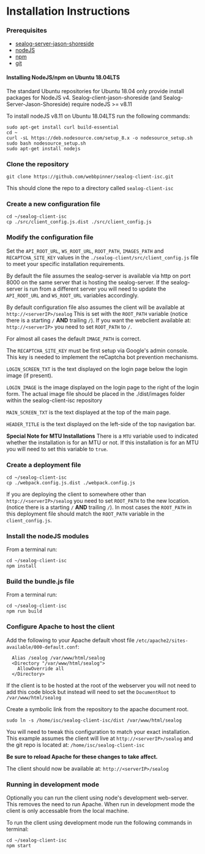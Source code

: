 # Installation Instructions

### Prerequisites

 - [sealog-server-jason-shoreside](https://github.com/webbpinner/sealog-server-jason-shoreside)
 - [nodeJS](https://nodejs.org)
 - [npm](https://www.npmjs.com)
 - [git](https://git-scm.com)
 
#### Installing NodeJS/npm on Ubuntu 18.04LTS
The standard Ubuntu repositories for Ubuntu 18.04 only provide install packages for NodeJS v4.  Sealog-client-jason-shoreside (and Sealog-Server-Jason-Shoreside) require nodeJS >= v8.11
 
To install nodeJS v8.11 on Ubuntu 18.04LTS run the following commands:
 ```
sudo apt-get install curl build-essential
cd ~
curl -sL https://deb.nodesource.com/setup_8.x -o nodesource_setup.sh
sudo bash nodesource_setup.sh
sudo apt-get install nodejs

 ```

### Clone the repository

```
git clone https://github.com/webbpinner/sealog-client-isc.git
```

This should clone the repo to a directory called `sealog-client-isc`

### Create a new configuration file

```
cd ~/sealog-client-isc
cp ./src/client_config.js.dist ./src/client_config.js
```

### Modify the configuration file

Set the `API_ROOT_URL`, `WS_ROOT_URL`, `ROOT_PATH`, `IMAGES_PATH` and `RECAPTCHA_SITE_KEY` values in the `./sealog-client/src/client_config.js` file to meet your specific installation requirements.

By default the file assumes the sealog-server is available via http on port 8000 on the same server that is hosting the sealog-server.  If the sealog-server is run from a different server you will need to update the `API_ROOT_URL` and `WS_ROOT_URL` variables accordingly.

By default configuration file also assumes the client will be available at `http://<serverIP>/sealog` This is set with the `ROOT_PATH` variable (notice there is a starting `/` **AND** trailing `/`). If you want the webclient available at: `http://<serverIP>` you need to set `ROOT_PATH` to `/`.

For almost all cases the default `IMAGE_PATH` is correct.

The `RECAPTCHA_SITE_KEY` must be first setup via Google's admin console.  This key is needed to implement the reCaptcha bot prevention mechanisms.

`LOGIN_SCREEN_TXT` is the text displayed on the login page below the login image (if present).

`LOGIN_IMAGE` is the image displayed on the login page to the right of the login form.  The actual image file should be placed in the ./dist/images folder within the sealog-client-isc repository

`MAIN_SCREEN_TXT` is the text displayed at the top of the main page.

`HEADER_TITLE` is the text displayed on the left-side of the top navigation bar.

**Special Note for MTU Installations**
There is a `MTU` variable used to indicated whether the installation is for an MTU or not.  If this installation is for an MTU you will need to set this variable to `true`.

### Create a deployment file

```
cd ~/sealog-client-isc
cp ./webpack.config.js.dist ./webpack.config.js
```

If you are deploying the client to somewhere other than `http://<serverIP>/sealog` you need to set `ROOT_PATH` to the new location. (notice there is a starting `/` **AND** trailing `/`).  In most cases the `ROOT_PATH` in this deployment file should match the `ROOT_PATH` variable in the `client_config.js`.

### Install the nodeJS modules

From a terminal run:
```
cd ~/sealog-client-isc
npm install
```

### Build the bundle.js file

From a terminal run:

```
cd ~/sealog-client-isc
npm run build
```

### Configure Apache to host the client

Add the following to your Apache default vhost file `/etc/apache2/sites-available/000-default.conf`:

```
  Alias /sealog /var/www/html/sealog
  <Directory "/var/www/html/sealog">
    AllowOverride all
  </Directory>
```

If the client is to be hosted at the root of the webserver you will not need to add this code block but instead will need to set the `DocumentRoot` to `/var/www/html/sealog`

Create a symbolic link from the repository to the apache document root.
```
sudo ln -s /home/isc/sealog-client-isc/dist /var/www/html/sealog
```

You will need to tweak this configuration to match your exact installation.  This example assumes the client will live at `http://<serverIP>/sealog` and the git repo is located at: `/home/isc/sealog-client-isc`

**Be sure to reload Apache for these changes to take affect.**

The client should now be available at: `http://<serverIP>/sealog`

### Running in development mode ###
Optionally you can run the client using node's development web-server.  This removes the need to run Apache.  When run in development mode the client is only accessable from the local machine.

To run the client using development mode run the following commands in terminal:
```
cd ~/sealog-client-isc
npm start
```
